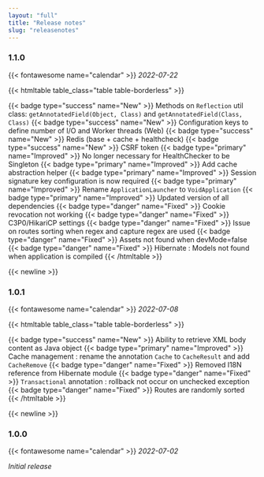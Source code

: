 ```yaml
---
layout: "full"
title: "Release notes"
slug: "releasenotes"
---
```


### 1.1.0
{{< fontawesome name="calendar" >}}  *2022-07-22*

{{< htmltable table_class="table table-borderless" >}}
<tr>
  <td class="text-end" width=30px>{{< badge type="success" name="New" >}}</td>
  <td>Methods on <code>Reflection</code> util class: <code>getAnnotatedField(Object, Class<? extends Annotation>)</code> and <code>getAnnotatedField(Class, Class<? extends Annotation>)</code></td>
</tr>
<tr>
  <td class="text-end" width=30px>{{< badge type="success" name="New" >}}</td>
  <td>Configuration keys to define number of I/O and Worker threads (Web)</td>
</tr>
<tr>
  <td class="text-end" width=30px>{{< badge type="success" name="New" >}}</td>
  <td>Redis (base + cache + healthcheck)</td>
</tr>
<tr>
  <td class="text-end" width=30px>{{< badge type="success" name="New" >}}</td>
  <td>CSRF token</td>
</tr>
<tr>
  <td class="text-end">{{< badge type="primary" name="Improved" >}} </td>
  <td>No longer necessary for HealthChecker to be Singleton</code></td>
</tr>
<tr>
  <td class="text-end">{{< badge type="primary" name="Improved" >}} </td>
  <td>Add cache abstraction helper</code></td>
</tr>
<tr>
  <td class="text-end">{{< badge type="primary" name="Improved" >}} </td>
  <td>Session signature key configuration is now required</code></td>
</tr>
<tr>
  <td class="text-end">{{< badge type="primary" name="Improved" >}} </td>
  <td>Rename <code>ApplicationLauncher</code> to <code>VoidApplication</code>
</td>
</tr>
<tr>
  <td class="text-end">{{< badge type="primary" name="Improved" >}} </td>
  <td>Updated version of all dependencies</td>
</tr>
<tr>
  <td class="text-end">{{< badge type="danger" name="Fixed" >}}</td>
  <td>Cookie revocation not working</td>
</tr>
<tr>
  <td class="text-end">{{< badge type="danger" name="Fixed" >}}</td>
  <td>C3P0/HikariCP settings</td>
</tr>
<tr>
  <td class="text-end">{{< badge type="danger" name="Fixed" >}}</td>
  <td>Issue on routes sorting when regex and capture regex are used</td>
</tr>
<tr>
  <td class="text-end">{{< badge type="danger" name="Fixed" >}}</td>
  <td>Assets not found when devMode=false</td>
</tr>
<tr>
  <td class="text-end">{{< badge type="danger" name="Fixed" >}}</td>
  <td>Hibernate : Models not found when application is compiled</td>
</tr>
{{< /htmltable >}}



{{< newline >}}
### 1.0.1
{{< fontawesome name="calendar" >}}  *2022-07-08*

{{< htmltable table_class="table table-borderless" >}}
<tr>
  <td class="text-end" width=30px>{{< badge type="success" name="New" >}}</td>
  <td>Ability to retrieve XML body content as Java object</td>
</tr>
<tr>
  <td class="text-end">{{< badge type="primary" name="Improved" >}} </td>
  <td>Cache management : rename the annotation <code>Cache</code> to <code>CacheResult</code> and add <code>CacheRemove</code></td>
</tr>
<tr>
  <td class="text-end">{{< badge type="danger" name="Fixed" >}}</td>
  <td>Removed I18N reference from Hibernate module</td>
</tr>
<tr>
  <td class="text-end">{{< badge type="danger" name="Fixed" >}}</td>
  <td><code>Transactional</code> annotation : rollback not occur on unchecked exception</td>
</tr>
<tr>
  <td class="text-end">{{< badge type="danger" name="Fixed" >}}</td>
  <td>Routes are randomly sorted</td>
</tr>
{{< /htmltable >}}



{{< newline >}}
### 1.0.0
{{< fontawesome name="calendar" >}}  *2022-07-02*

*Initial release*
